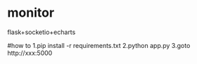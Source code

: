 # monitor
flask+socketio+echarts

#how to
1.pip install -r requirements.txt
2.python app.py
3.goto http://xxx:5000
